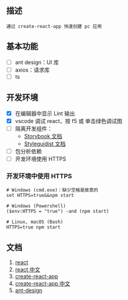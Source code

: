 ## 描述

    通过 create-react-app 快速创建 pc 应用

## 基本功能

- [ ] ant design：UI 库
- [ ] axios：请求库
- [ ] ts

## 开发环境

- [x] 在编辑器中显示 Lint 输出
- [x] vscode 调试 react，按 f5 或 单击绿色调试图
- [ ] 隔离开发组件：
    - [Storybook 文档](https://www.learnstorybook.com/react/zh-CN/get-started)
    - [Styleguidist 文档](https://react-styleguidist.js.org/docs/getting-started.html)
- [ ] 包分析依赖
- [ ] 开发环境使用 HTTPS

### 开发环境中使用 HTTPS
```
# Windows (cmd.exe)：缺少空格是故意的
set HTTPS=true&&npm start

# Windows (Powershell)
($env:HTTPS = "true") -and (npm start)

# Linux, macOS (Bash)
HTTPS=true npm start
```

## 文档

1. [react](https://reactjs.org/)
2. [react 中文](https://zh-hans.reactjs.org/)
3. [create-react-app](https://create-react-app.dev/)
4. [create-react-app 中文](https://www.html.cn/create-react-app/)
5. [ant-design](https://ant.design/index-cn)

